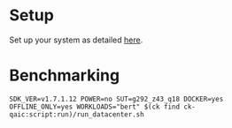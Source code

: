 # Setup
Set up your system as detailed [here](https://github.com/krai/ck-qaic/blob/main/script/setup.docker/README.md).

# Benchmarking
```
SDK_VER=v1.7.1.12 POWER=no SUT=g292_z43_q18 DOCKER=yes OFFLINE_ONLY=yes WORKLOADS="bert" $(ck find ck-qaic:script:run)/run_datacenter.sh
```
